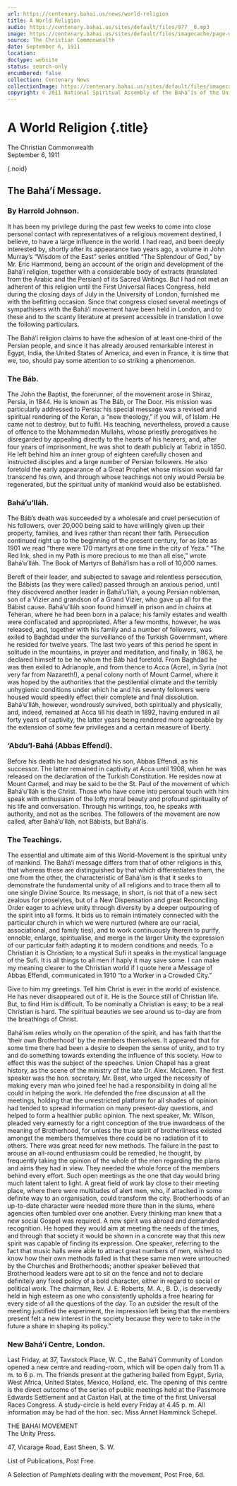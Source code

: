 ```yaml
---
url: https://centenary.bahai.us/news/world-religion
title: A World Religion
audio: https://centenary.bahai.us/sites/default/files/977 _0.mp3
image: https://centenary.bahai.us/sites/default/files/imagecache/page-main-image/images/press_clippings/Untitled4.png
source: The Christian Commonwealth
date: September 6, 1911
location: 
doctype: website
status: search-only
encumbered: false
collection: Centenary News
collectionImage: https://centenary.bahai.us/sites/default/files/imagecache/theme-image/main_image/abdulbaha-overview-small_0.jpg
copyright: © 2011 National Spiritual Assembly of the Bahá’ís of the United States
---
```



# A World Religion {.title}

The Christian Commonwealth  
September 6, 1911  

{.noid}  



## The Bahá’í Message.

### By Harrold Johnson.

It has been my privilege during the past few weeks to come into close personal contact with representatives of a religious movement destined, I believe, to have a large influence in the world. I had read, and been deeply interested by, shortly after its appearance two years ago, a volume in John Murray’s “Wisdom of the East” series entitled “The Splendour of God,” by Mr. Eric Hammond, being an account of the origin and development of the Bahá’í religion, together with a considerable body of extracts (translated from the Arabic and the Persian) of its Sacred Writings. But I had not met an adherent of this religion until the First Universal Races Congress, held during the closing days of July in the University of London, furnished me with the befitting occasion. Since that congress closed several meetings of sympathisers with the Bahá’í movement have been held in London, and to these and to the scanty literature at present accessible in translation I owe the following particulars.

The Bahá’í religion claims to have the adhesion of at least one-third of the Persian people, and since it has already aroused remarkable interest in Egypt, India, the United States of America, and even in France, it is time that we, too, should pay some attention to so striking a phenomenon.

### The Báb.

The John the Baptist, the forerunner, of the movement arose in Shiraz, Persia, in 1844. He is known as The Báb, or The Door. His mission was particularly addressed to Persia: his special message was a revised and spiritual rendering of the Koran, a “new theology,” if you will, of Islam. He came not to destroy, but to fulfil. His teaching, nevertheless, proved a cause of offence to the Mohammedan Mullahs, whose priestly prerogatives he disregarded by appealing directly to the hearts of his hearers, and, after four years of imprisonment, he was shot to death publicly at Tabriz in 1850. He left behind him an inner group of eighteen carefully chosen and instructed disciples and a large number of Persian followers. He also foretold the early appearance of a Great Prophet whose mission would far transcend his own, and through whose teachings not only would Persia be regenerated, but the spiritual unity of mankind would also be established.

### Bahá’u’lláh.

The Báb’s death was succeeded by a wholesale and cruel persecution of his followers, over 20,000 being said to have willingly given up their property, families, and lives rather than recant their faith. Persecution continued right up to the beginning of the present century, for as late as 1901 we read “there were 170 martyrs at one time in the city of Yeza.” “The Red Ink, shed in my Path is more precious to me than all else,” wrote Bahá’u’lláh. The Book of Martyrs of Bahá’ísm has a roll of 10,000 names.

Bereft of their leader, and subjected to savage and relentless persecution, the Bábists (as they were called) passed through an anxious period, until they discovered another leader in Bahá’u’lláh, a young Persian nobleman, son of a Vizier and grandson of a Grand Vizier, who gave up all for the Bábist cause. Bahá’u’lláh soon found himself in prison and in chains at Teheran, where he had been born in a palace; his family estates and wealth were confiscated and appropriated. After a few months, however, he was released, and, together with his family and a number of followers, was exiled to Baghdad under the surveillance of the Turkish Government, where he resided for twelve years. The last two years of this period he spent in solitude in the mountains, in prayer and meditation, and finally, in 1863, he declared himself to be he whom the Báb had foretold. From Baghdad he was then exiled to Adrianople, and from thence to Acca (Acre), in Syria (not very far from Nazareth!), a penal colony north of Mount Carmel, where it was hoped by the authorities that the pestilential climate and the terribly unhygienic conditions under which he and his seventy followers were housed would speedily effect their complete and final dissolution. Bahá’u’lláh, however, wondrously survived, both spiritually and physically, and, indeed, remained at Acca till his death in 1892, having endured in all forty years of captivity, the latter years being rendered more agreeable by the extension of some few privileges and a certain measure of liberty.

### ‘Abdu’l-Bahá (Abbas Effendi).

Before his death he had designated his son, Abbas Effendi, as his successor. The latter remained in captivity at Acca until 1908, when he was released on the declaration of the Turkish Constitution. He resides now at Mount Carmel, and may be said to be the St. Paul of the movement of which Bahá’u’lláh is the Christ. Those who have come into personal touch with him speak with enthusiasm of the lofty moral beauty and profound spirituality of his life and conversation. Through his writings, too, he speaks with authority, and not as the scribes. The followers of the movement are now called, after Bahá’u’lláh, not Bábists, but Bahá’ís.

### The Teachings.

The essential and ultimate aim of this World-Movement is the spiritual unity of mankind. The Bahá’í message differs from that of other religions in this, that whereas these are distinguished by that which differentiates them, the one from the other, the characteristic of Bahá’ísm is that it seeks to demonstrate the fundamental unity of all religions and to trace them all to one single Divine Source. Its message, in short, is not that of a new sect zealous for proselytes, but of a New Dispensation and great Reconciling Order eager to achieve unity through diversity by a deeper outpouring of the spirit into all forms. It bids us to remain intimately connected with the particular church in which we were nurtured (where are our racial, associational, and family ties), and to work continuously therein to purify, ennoble, enlarge, spiritualise, and merge in the larger Unity the expression of our particular faith adapting it to modern conditions and needs. To a Christian it is Christian; to a mystical Sufi it speaks in the mystical language of the Sufi. It is all things to all men if haply it may save some. I can make my meaning clearer to the Christian world if I quote here a Message of Abbas Effendi, communicated in 1910 “to a Worker in a Crowded City.”

Give to him my greetings. Tell him Christ is ever in the world of existence. He has never disappeared out of it. He is the Source still of Christian life. But, to find Him is difficult. To be nominally a Christian is easy; to be a real Christian is hard. The spiritual beauties we see around us to-day are from the breathings of Christ.

Bahá’ísm relies wholly on the operation of the spirit, and has faith that the ‘their own Brotherhood’ by the members themselves. It appeared that for some time there had been a desire to deepen the sense of unity, and to try and do something towards extending the influence of this society. How to effect this was the subject of the speeches. Union Chapel has a great history, as the scene of the ministry of the late Dr. Alex. McLaren. The first speaker was the hon. secretary, Mr. Best, who urged the necessity of making every man who joined feel he had a responsibility in doing all he could in helping the work. He defended the free discussion at all the meetings, holding that the unrestricted platform for all shades of opinion had tended to spread information on many present-day questions, and helped to form a healthier public opinion. The next speaker, Mr. Wilson, pleaded very earnestly for a right conception of the true inwardness of the meaning of Brotherhood, for unless the true spirit of brotherliness existed amongst the members themselves there could be no radiation of it to others. There was great need for new methods. The failure in the past to arouse an all-round enthusiasm could be remedied, he thought, by frequently taking the opinion of the whole of the men regarding the plans and aims they had in view. They needed the whole force of the members behind every effort. Such open meetings as the one that day would bring much latent talent to light. A great field of work lay close to their meeting place, where there were multitudes of alert men, who, if attached in some definite way to an organisation, could transform the city. Brotherhoods of an up-to-date character were needed more there than in the slums, where agencies often tumbled over one another. Every thinking man knew that a new social Gospel was required. A new spirit was abroad and demanded recognition. He hoped they would aim at meeting the needs of the times, and through that society it would be shown in a concrete way that this new spirit was capable of finding its expression. One speaker, referring to the fact that music halls were able to attract great numbers of men, wished to know how their own methods failed in that these same men were untouched by the Churches and Brotherhoods; another speaker believed that Brotherhood leaders were apt to sit on the fence and not to declare definitely any fixed policy of a bold character, either in regard to social or political work. The chairman, Rev. J. E. Roberts, M. A., B. D., is deservedly held in high esteem as one who consistently upholds a free hearing for every side of all the questions of the day. To an outsider the result of the meeting justified the experiment, the impression left being that the members present felt a new interest in the society because they were to take in the future a share in shaping its policy.”

### New Bahá’í Centre, London.

Last Friday, at 37, Tavistock Place, W. C., the Bahá’í Community of London opened a new centre and reading-room, which will be open daily from 11 a. m. to 6 p. m. The friends present at the gathering hailed from Egypt, Syria, West Africa, United States, Mexico, Holland, etc. The opening of this centre is the direct outcome of the series of public meetings held at the Passmore Edwards Settlement and at Caxton Hall, at the time of the first Universal Races Congress. A study-circle is held every Friday at 4.45 p. m. All information may be had of the hon. sec. Miss Annet Hamminck Schepel.

THE BAHAI MOVEMENT  
The Unity Press.

47, Vicarage Road, East Sheen, S. W.

List of Publications, Post Free.

A Selection of Pamphlets dealing with the movement, Post Free, 6d.